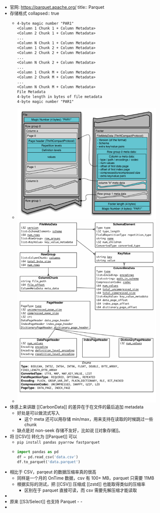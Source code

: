- 官网: https://parquet.apache.org/
  title:: Parquet
- 存储格式
  collapsed:: true
	- ```
	  4-byte magic number "PAR1"
	  <Column 1 Chunk 1 + Column Metadata>
	  <Column 2 Chunk 1 + Column Metadata>
	  ...
	  <Column N Chunk 1 + Column Metadata>
	  <Column 1 Chunk 2 + Column Metadata>
	  <Column 2 Chunk 2 + Column Metadata>
	  ...
	  <Column N Chunk 2 + Column Metadata>
	  ...
	  <Column 1 Chunk M + Column Metadata>
	  <Column 2 Chunk M + Column Metadata>
	  ...
	  <Column N Chunk M + Column Metadata>
	  File Metadata
	  4-byte length in bytes of file metadata
	  4-byte magic number "PAR1"
	  ```
	- ![image.png](../assets/image_1640852485708_0.png)
	- ![image.png](../assets/image_1640852492288_0.png)
- 体感上来讲跟 [[CarbonData]] 的差异在于在文件的最后追加 metadata
	- 好处是可以做流式写入
		- 这个 meta 还可以用存储 min/max，用来支持在读取的时候跳过一些 chunk
	- 缺点是对 non-seek 存储不友好，比如说 [[对象存储]]。
- 将 [[CSV]] 转化为 [[Parquet]] 可以
	- `pip install pandas pyarrow fastparquet`
	- ```python
	  import pandas as pd
	  df = pd.read_csv('data.csv')
	  df.to_parquet('data.parquet')
	  ```
- 相比于 CSV，parqeut 的数据压缩率真的很高
	- 同样是一个月的 OnTime 数据，csv 有 100+ MB，parquet 只需要 11MB
	- 根据实际的测试，把 [[CSV]] 压缩成 [[zstd]] 也能取得类似的压缩率
		- 区别在于 parquet 直接可读，而 csv 需要先解压缩才能读取
-
- 原来 [[S3/Select]] 也支持 Parquet - -
-